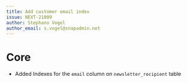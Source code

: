 ```yaml
---
title: Add customer email index  
issue: NEXT-21809  
author: Stephano Vogel  
author_email: s.vogel@snapadmin.net
---
```

# Core
* Added Indexes for the `email` column on `newsletter_recipient` table
